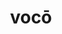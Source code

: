 ---
title: vocō
meaning: to call
ch: sixteen
pos: verb
inf: vocāre
secondppstem: voc
infend: āre
conjugation: first
derivatives: vocal, vocation
f3: yes
f: yes
---